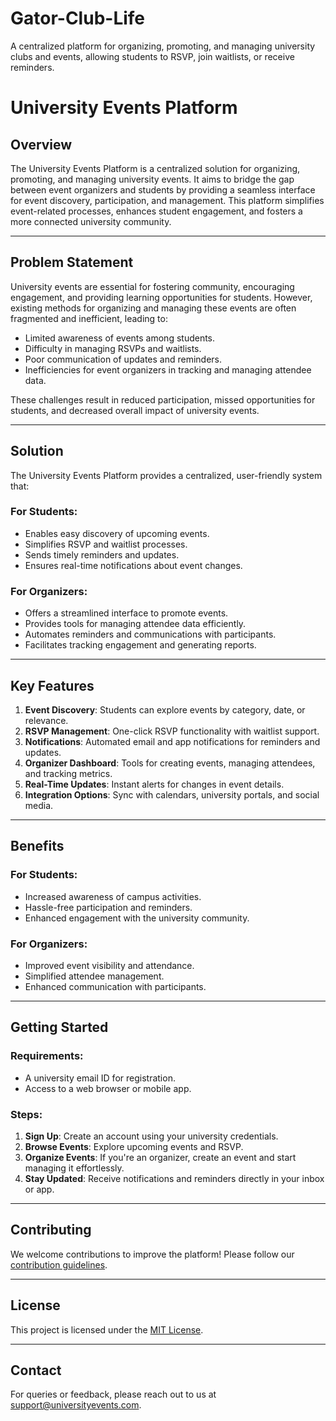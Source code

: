 # Gator-Club-Life
A centralized platform for organizing, promoting, and managing university clubs and events, allowing students to RSVP, join waitlists, or receive reminders.
# University Events Platform

## Overview
The University Events Platform is a centralized solution for organizing, promoting, and managing university events. It aims to bridge the gap between event organizers and students by providing a seamless interface for event discovery, participation, and management. This platform simplifies event-related processes, enhances student engagement, and fosters a more connected university community.

---

## Problem Statement
University events are essential for fostering community, encouraging engagement, and providing learning opportunities for students. However, existing methods for organizing and managing these events are often fragmented and inefficient, leading to:

- Limited awareness of events among students.
- Difficulty in managing RSVPs and waitlists.
- Poor communication of updates and reminders.
- Inefficiencies for event organizers in tracking and managing attendee data.

These challenges result in reduced participation, missed opportunities for students, and decreased overall impact of university events.

---

## Solution
The University Events Platform provides a centralized, user-friendly system that:

### For Students:
- Enables easy discovery of upcoming events.
- Simplifies RSVP and waitlist processes.
- Sends timely reminders and updates.
- Ensures real-time notifications about event changes.

### For Organizers:
- Offers a streamlined interface to promote events.
- Provides tools for managing attendee data efficiently.
- Automates reminders and communications with participants.
- Facilitates tracking engagement and generating reports.

---

## Key Features
1. **Event Discovery**: Students can explore events by category, date, or relevance.
2. **RSVP Management**: One-click RSVP functionality with waitlist support.
3. **Notifications**: Automated email and app notifications for reminders and updates.
4. **Organizer Dashboard**: Tools for creating events, managing attendees, and tracking metrics.
5. **Real-Time Updates**: Instant alerts for changes in event details.
6. **Integration Options**: Sync with calendars, university portals, and social media.

---

## Benefits
### For Students:
- Increased awareness of campus activities.
- Hassle-free participation and reminders.
- Enhanced engagement with the university community.

### For Organizers:
- Improved event visibility and attendance.
- Simplified attendee management.
- Enhanced communication with participants.

---

## Getting Started
### Requirements:
- A university email ID for registration.
- Access to a web browser or mobile app.

### Steps:
1. **Sign Up**: Create an account using your university credentials.
2. **Browse Events**: Explore upcoming events and RSVP.
3. **Organize Events**: If you're an organizer, create an event and start managing it effortlessly.
4. **Stay Updated**: Receive notifications and reminders directly in your inbox or app.

---

## Contributing
We welcome contributions to improve the platform! Please follow our [contribution guidelines](CONTRIBUTING.md).

---

## License
This project is licensed under the [MIT License](LICENSE).

---

## Contact
For queries or feedback, please reach out to us at [support@universityevents.com](mailto:support@universityevents.com).


